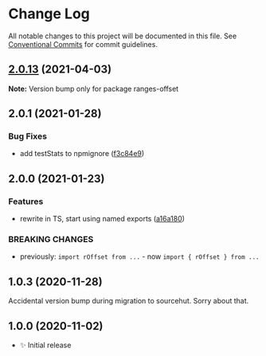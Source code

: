 # Change Log

All notable changes to this project will be documented in this file.
See [Conventional Commits](https://conventionalcommits.org) for commit guidelines.

## [2.0.13](https://github.com/codsen/codsen/compare/ranges-offset@2.0.12...ranges-offset@2.0.13) (2021-04-03)

**Note:** Version bump only for package ranges-offset





## 2.0.1 (2021-01-28)

### Bug Fixes

- add testStats to npmignore ([f3c84e9](https://github.com/codsen/codsen/commit/f3c84e95afc5514214312f913692d85b2e12eb29))

## 2.0.0 (2021-01-23)

### Features

- rewrite in TS, start using named exports ([a16a180](https://github.com/codsen/codsen/commit/a16a18085b3522d60435b5eaaf04919a3e91c931))

### BREAKING CHANGES

- previously: `import rOffset from ...` - now `import { rOffset } from ...`

## 1.0.3 (2020-11-28)

Accidental version bump during migration to sourcehut. Sorry about that.

## 1.0.0 (2020-11-02)

- ✨ Initial release

